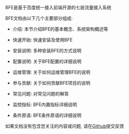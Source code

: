 BFE是基于百度统一接入前端开源的七层流量接入系统

BFE文档由以下几个主要部分组成:

* 介绍: 本节介绍BFE的基本概念、系统架构概述等

* 快速开始: 快速安装及使用BFE

* 安装说明: 多种安装BFE的方式说明

* 配置说明: 关于BFE配置的详细说明

* 运维管理: 关于如何运维管理BFE的说明

* 参与贡献: 关于如何贡献BFE项目的说明

* 常见问题: 对常见问题的解答

* 监控指标: BFE内置指标详细说明

* 条件原语: BFE条件原语的详细说明


如果文档没有包含您关注的内容或问题, 请在[Github](https://github.com/bfenetworks/bfe/issues)提交反馈
